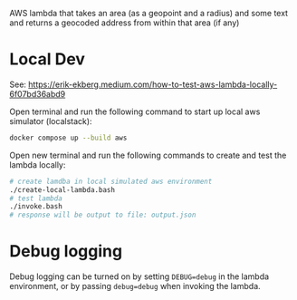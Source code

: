 AWS lambda that takes an area (as a geopoint and a radius) and some text and
returns a geocoded address from within that area (if any)

# Local Dev

See:
https://erik-ekberg.medium.com/how-to-test-aws-lambda-locally-6f07bd36abd9

Open terminal and run the following command to start up local aws simulator (localstack):

```bash
docker compose up --build aws
```

Open new terminal and run the following commands to create and test the lambda locally:

```bash
# create lamdba in local simulated aws environment
./create-local-lambda.bash
# test lambda
./invoke.bash
# response will be output to file: output.json
```

# Debug logging

Debug logging can be turned on by setting `DEBUG=debug` in the lambda
environment, or by passing `debug=debug` when invoking the lambda.
